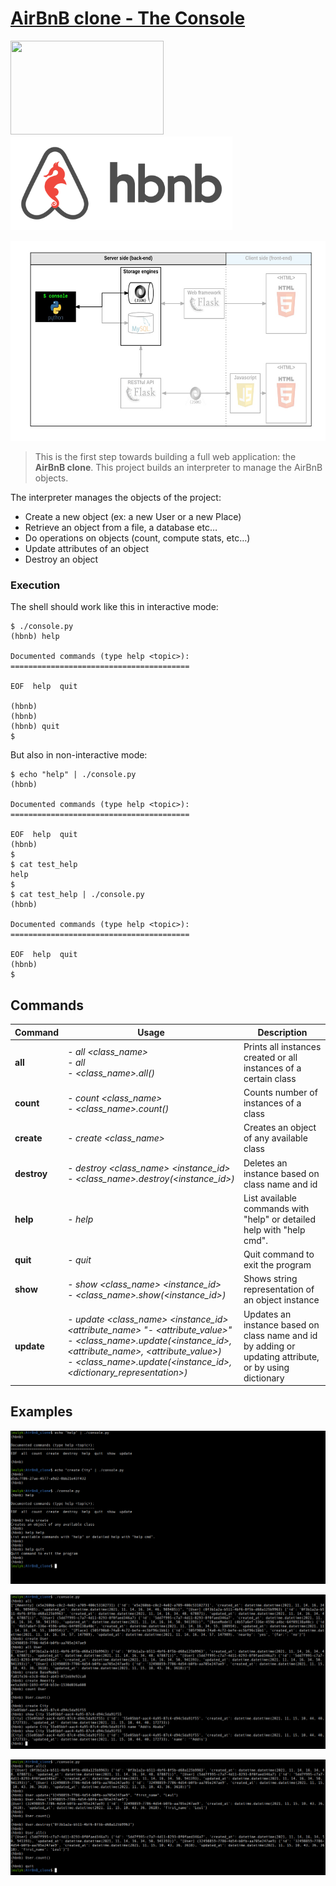 # [AirBnB clone - The Console](https://github.com/leulyk/AirBnB_clone/blob/main/README.md)

<p float="left">
<img src="https://lh3.googleusercontent.com/oVJxT1yn7vwaEM8t9A5MGL6emG0j-_uqHa5H8ikWLvl6Ka-nVmUJZblqWDqPiY-S6itPLnZNgcc8rviK8AVT65l_a3zHiyctwy8=s0" width="245" height="150"/>
<img src="https://github.com/leulyk/AirBnB_clone/blob/main/images/AirBnB.png" width = "355" height = "150" />
</p>
<p>
<img src="https://github.com/leulyk/AirBnB_clone/blob/main/images/framework.png" width="600" height = "320" />
</p>

> This is the first step towards building a full web application: the **AirBnB clone**. This project builds an interpreter to manage the AirBnB objects.

The interpreter manages the objects of the project:

- Create a new object (ex: a new User or a new Place)
- Retrieve an object from a file, a database etc…
- Do operations on objects (count, compute stats, etc…)
- Update attributes of an object
- Destroy an object

### Execution

The shell should work like this in interactive mode:

	$ ./console.py
	(hbnb) help

	Documented commands (type help <topic>):
	========================================

	EOF  help  quit

	(hbnb)
	(hbnb)
	(hbnb) quit
	$

But also in non-interactive mode:

	$ echo "help" | ./console.py
	(hbnb)

	Documented commands (type help <topic>):
	========================================	

	EOF  help  quit
	(hbnb)
	$
	$ cat test_help
	help
	$
	$ cat test_help | ./console.py
	(hbnb)

	Documented commands (type help <topic>):
	========================================	

	EOF  help  quit
	(hbnb)
	$

## Commands

| Command | Usage | Description |
| ------- | ----- | ----------- |
| **all** | *- all <class_name>* <br/> *- all* <br/> *- <class_name>.all()* | Prints all instances created or all instances of a certain class |
| **count** | *- count <class_name>* <br/> *- <class_name>.count()* | Counts number of instances of a class | 
| **create** | *- create <class_name>* | Creates an object of any available class |
| **destroy** | *- destroy <class_name> <instance_id>* <br/> *- <class_name>.destroy(<instance_id>)* | Deletes an instance based on class name and id |
| **help** | *- help* | List available commands with "help" or detailed help with "help cmd". |
| **quit** | *- quit* | Quit command to exit the program |
| **show** | *- show <class_name> <instance_id>* <br/> *- <class_name>.show(<instance_id>)* | Shows string representation of an object instance |
| **update** | *- update <class_name> <instance_id> <attribute_name> "- <attribute_value>"* <br/> *- <class_name>.update(<instance_id>, <attribute_name>, <attribute_value>)* <br/> *- <class_name>.update(<instance_id>, <dictionary_representation>)* | Updates an instance based on class name and id by adding or updating attribute, or by using dictionary |

## Examples

<p>
<img src="https://github.com/leulyk/AirBnB_clone/blob/main/images/example_1.png" />
</p>
<p>
<img src="https://github.com/leulyk/AirBnB_clone/blob/main/images/example_2.png" />
</p>
<p>
<img src="https://github.com/leulyk/AirBnB_clone/blob/main/images/example_3.png" />
</p>
